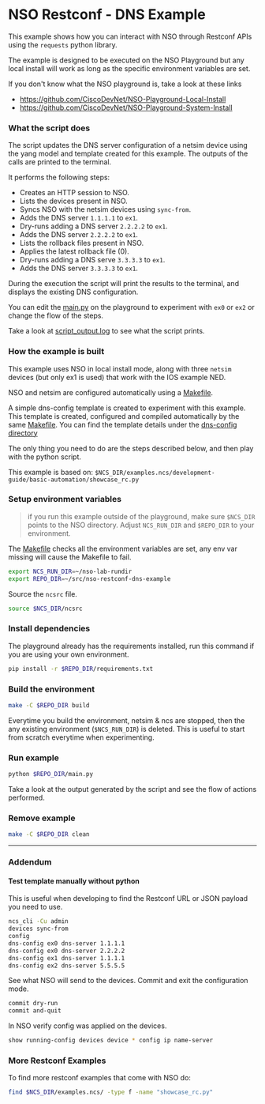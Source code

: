 # NSO Restconf - DNS Example

This example shows how you can interact with NSO through Restconf APIs using the `requests` python library.

The example is designed to be executed on the NSO Playground but any local install will work as long as the specific environment variables are set.

If you don't know what the NSO playground is, take a look at these links

- <https://github.com/CiscoDevNet/NSO-Playground-Local-Install>
- <https://github.com/CiscoDevNet/NSO-Playground-System-Install>

### What the script does

The script updates the DNS server configuration of a netsim device using the yang model and template created for this example. The outputs of the calls are printed to the terminal.

It performs the following steps:

- Creates an HTTP session to NSO.
- Lists the devices present in NSO.
- Syncs NSO with the netsim devices using `sync-from`.
- Adds the DNS server `1.1.1.1` to `ex1`.
- Dry-runs adding a DNS server `2.2.2.2` to `ex1`.
- Adds the DNS server `2.2.2.2` to `ex1`.
- Lists the rollback files present in NSO.
- Applies the latest rollback file (0).
- Dry-runs adding a DNS serve `3.3.3.3` to `ex1`.
- Adds the DNS server `3.3.3.3` to `ex1`.

During the execution the script will print the results to the terminal, and displays the existing DNS configuration.

You can edit the [main.py](main.py) on the playground to experiment with `ex0` or `ex2` or change the flow of the steps.

Take a look at [script_output.log](script_output.log) to see what the script prints.

### How the example is built

This example uses NSO in local install mode, along with three `netsim` devices (but only ex1 is used) that work with the IOS example NED.

NSO and netsim are configured automatically using a [Makefile](Makefile).

A simple dns-config template is created to experiment with this example. This template is created, configured and compiled automatically by the same [Makefile](Makefile). You can find the template details under the [dns-config directory](dns-config/)

The only thing you need to do are the steps described below, and then play with the python script.

This example is based on: `$NCS_DIR/examples.ncs/development-guide/basic-automation/showcase_rc.py`

### Setup environment variables

> if you run this example outside of the playground, make sure `$NCS_DIR` points to the NSO directory. Adjust `NCS_RUN_DIR` and `$REPO_DIR` to your environment.

The [Makefile](Makefile) checks all the environment variables are set, any env var missing will cause the Makefile to fail.

```bash
export NCS_RUN_DIR=~/nso-lab-rundir
export REPO_DIR=~/src/nso-restconf-dns-example
```

Source the `ncsrc` file.

```bash
source $NCS_DIR/ncsrc
```

### Install dependencies

The playground already has the requirements installed, run this command if you are using your own environment.

```bash
pip install -r $REPO_DIR/requirements.txt
```

### Build the environment

```bash
make -C $REPO_DIR build
```

Everytime you build the environment, netsim & ncs are stopped, then the any existing environment (`$NCS_RUN_DIR`) is deleted. This is useful to start from scratch everytime when experimenting.

### Run example

```bash
python $REPO_DIR/main.py
```

Take a look at the output generated by the script and see the flow of actions performed.

### Remove example

```bash
make -C $REPO_DIR clean
```

---

### Addendum

#### Test template manually without python

This is useful when developing to find the Restconf URL or JSON payload you need to use.

```bash
ncs_cli -Cu admin
devices sync-from
config
dns-config ex0 dns-server 1.1.1.1
dns-config ex0 dns-server 2.2.2.2
dns-config ex1 dns-server 1.1.1.1
dns-config ex2 dns-server 5.5.5.5
```

See what NSO will send to the devices. Commit and exit the configuration mode.

```bash
commit dry-run
commit and-quit
```

In NSO verify config was applied on the devices.

```bash
show running-config devices device * config ip name-server
```

### More Restconf Examples

To find more restconf examples that come with NSO do:

```bash
find $NCS_DIR/examples.ncs/ -type f -name "showcase_rc.py"
```
